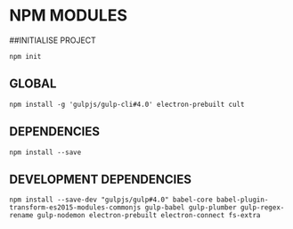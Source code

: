 # NPM MODULES

##INITIALISE PROJECT
```
npm init
```

## GLOBAL
```
npm install -g 'gulpjs/gulp-cli#4.0' electron-prebuilt cult
```

## DEPENDENCIES
```
npm install --save
```

## DEVELOPMENT DEPENDENCIES
```
npm install --save-dev "gulpjs/gulp#4.0" babel-core babel-plugin-transform-es2015-modules-commonjs gulp-babel gulp-plumber gulp-regex-rename gulp-nodemon electron-prebuilt electron-connect fs-extra
```